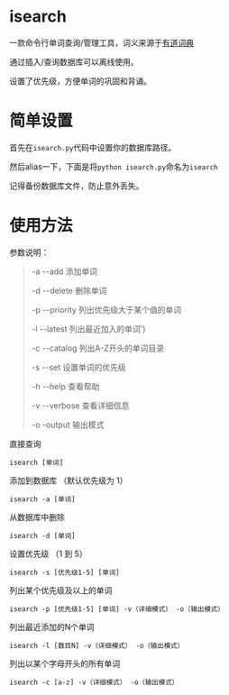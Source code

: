 # isearch

一款命令行单词查询/管理工具，词义来源于[有道词典](http://dict.youdao.com/)

通过插入/查询数据库可以离线使用。

设置了优先级，方便单词的巩固和背诵。

# 简单设置

首先在`isearch.py`代码中设置你的数据库路径。

然后alias一下，下面是将`python isearch.py`命名为`isearch`

记得备份数据库文件，防止意外丢失。

# 使用方法

参数说明：
>-a     --add        添加单词
>
>-d     --delete     删除单词
>
>-p     --priority   列出优先级大于某个值的单词
>
>-l     --latest     列出最近加入的单词')
>
>-c     --catalog    列出A-Z开头的单词目录
>
>-s     --set        设置单词的优先级
>
>-h     --help       查看帮助
>
>-v     --verbose    查看详细信息
>
>-o      -output     输出模式



直接查询
```
isearch [单词]
```

添加到数据库 （默认优先级为 1）
```
isearch -a [单词]
```

从数据库中删除

```
isearch -d [单词]
```

设置优先级 （1 到 5）

```
isearch -s [优先级1-5] [单词]
```

列出某个优先级及以上的单词

```
isearch -p [优先级1-5] [单词] -v（详细模式） -o（输出模式）
```

列出最近添加的N个单词

```
isearch -l [数目N] -v（详细模式） -o（输出模式）
```

列出以某个字母开头的所有单词

```
isearch -c [a-z] -v（详细模式） -o（输出模式）
```


